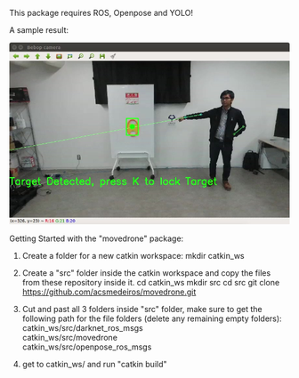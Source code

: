 This package requires ROS, Openpose and YOLO!

A sample result:


![Image of sample result](https://github.com/acsmedeiros/movedrone/blob/master/3.jpg)



Getting Started with the "movedrone" package:

1. Create a folder for a new catkin workspace:
    mkdir catkin_ws
    
2. Create a "src" folder inside the catkin workspace and copy the files from these repository inside it.
    cd catkin_ws
    mkdir src
    cd src
    git clone https://github.com/acsmedeiros/movedrone.git
    
3. Cut and past all 3 folders inside "src" folder, make sure to get the following path for the file folders (delete any remaining empty folders):
   catkin_ws/src/darknet_ros_msgs	
   catkin_ws/src/movedrone	
   catkin_ws/src/openpose_ros_msgs
   
4. get to catkin_ws/ and run "catkin build"
